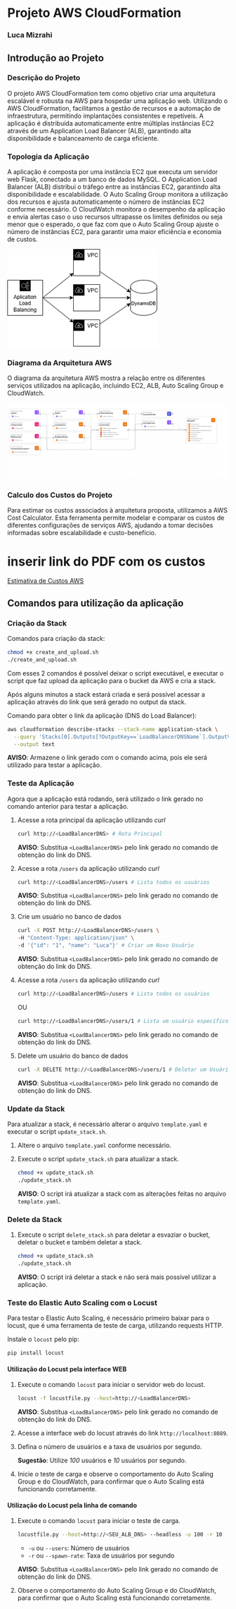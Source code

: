 # Projeto AWS CloudFormation

### Luca Mizrahi

## Introdução ao Projeto

### Descrição do Projeto

O projeto AWS CloudFormation tem como objetivo criar uma arquitetura escalável e robusta na AWS para hospedar uma aplicação web. Utilizando o AWS CloudFormation, facilitamos a gestão de recursos e a automação de infraestrutura, permitindo implantações consistentes e repetíveis. A aplicação é distribuída automaticamente entre múltiplas instâncias EC2 através de um Application Load Balancer (ALB), garantindo alta disponibilidade e balanceamento de carga eficiente.

### Topologia da Aplicação

A aplicação é composta por uma instância EC2 que executa um servidor web Flask, conectado a um banco de dados MySQL. O Application Load Balancer (ALB) distribui o tráfego entre as instâncias EC2, garantindo alta disponibilidade e escalabilidade. O Auto Scaling Group monitora a utilização dos recursos e ajusta automaticamente o número de instâncias EC2 conforme necessário. O CloudWatch monitora o desempenho da aplicação e envia alertas caso o uso recursos ultrapasse os limites definidos ou seja menor que o esperado, o que faz com que o Auto Scaling Group ajuste o número de instâncias EC2, para garantir uma maior eficiência e economia de custos.

![Topologia da Aplicação](imgs/diagrama-projeto-cloud.drawio.png)

### Diagrama da Arquitetura AWS

O diagrama da arquitetura AWS mostra a relação entre os diferentes serviços utilizados na aplicação, incluindo EC2, ALB, Auto Scaling Group e CloudWatch.

![Diagrama da Arquitetura AWS](imgs/application-composer-application-stack.yaml.png)

### Calculo dos Custos do Projeto
Para estimar os custos associados à arquitetura proposta, utilizamos a AWS Cost Calculator. Esta ferramenta permite modelar e comparar os custos de diferentes configurações de serviços AWS, ajudando a tomar decisões informadas sobre escalabilidade e custo-benefício.

# inserir link do PDF com os custos
[Estimativa de Custos AWS](https://github.com/LucaMizrahi/Projeto_Cloud_AWS/blob/main/custos_AWS/My%20Estimate%20-%20Calculadora%20de%20Pre%C3%A7os%20da%20AWS.pdf)

## Comandos para utilização da aplicação

### Criação da Stack 

Comandos para criação da stack: 

```bash
chmod +x create_and_upload.sh
./create_and_upload.sh
```
Com esses 2 comandos é possível deixar o script executável, e executar o script que faz upload da aplicação para o bucket da AWS e cria a stack. 

Após alguns minutos a stack estará criada e será possível acessar a aplicação através do link que será gerado no output da stack.

Comando para obter o link da aplicação (DNS do Load Balancer): 

```bash
aws cloudformation describe-stacks --stack-name application-stack \
  --query 'Stacks[0].Outputs[?OutputKey==`LoadBalancerDNSName`].OutputValue' \
  --output text
```
**AVISO**: Armazene o link gerado com o comando acima, pois ele será utilizado para testar a aplicação.

### Teste da Aplicação

Agora que a aplicação está rodando, será utilizado o link gerado no comando anterior para testar a aplicação.

1. Acesse a rota principal da aplicação utilizando *curl*
    
    ```bash 
    curl http://<LoadBalancerDNS> # Rota Principal
    ```
    **AVISO**: Substitua `<LoadBalancerDNS>` pelo link gerado no comando de obtenção do link do DNS.

2. Acesse a rota `/users` da aplicação utilizando *curl*

    ```bash
    curl http://<LoadBalancerDNS>/users # Lista todos os usuários
    ```
    **AVISO**: Substitua `<LoadBalancerDNS>` pelo link gerado no comando de obtenção do link do DNS.
  
3. Crie um usuário no banco de dados

    ```bash
    curl -X POST http://<LoadBalancerDNS>/users \
    -H "Content-Type: application/json" \
    -d '{"id": "1", "name": "Luca"}' # Criar um Novo Usuário
    ```
    **AVISO**: Substitua `<LoadBalancerDNS>` pelo link gerado no comando de obtenção do link do DNS.

4. Acesse a rota `/users` da aplicação utilizando *curl*

    ```bash
    curl http://<LoadBalancerDNS>/users # Lista todos os usuários
    ```
    OU 

    ```bash
    curl http://<LoadBalancerDNS>/users/1 # Lista um usuário específico pelo ID
    ```

    **AVISO**: Substitua `<LoadBalancerDNS>` pelo link gerado no comando de obtenção do link do DNS.
  
5. Delete um usuário do banco de dados

    ```bash
    curl -X DELETE http://<LoadBalancerDNS>/users/1 # Deletar um Usuário pelo ID
    ```
    **AVISO**: Substitua `<LoadBalancerDNS>` pelo link gerado no comando de obtenção do link do DNS.

### Update da Stack

Para atualizar a stack, é necessário alterar o arquivo `template.yaml` e executar o script `update_stack.sh`.

1. Altere o arquivo `template.yaml` conforme necessário.

2. Execute o script `update_stack.sh` para atualizar a stack.

    ```bash
    chmod +x update_stack.sh
    ./update_stack.sh
    ```
    **AVISO**: O script irá atualizar a stack com as alterações feitas no arquivo `template.yaml`.

### Delete da Stack

1. Execute o script `delete_stack.sh` para deletar a esvaziar o bucket, deletar o bucket e também deletar a stack.

    ```bash
    chmod +x update_stack.sh
    ./update_stack.sh
    ```
    **AVISO**: O script irá deletar a stack e não será mais possível utilizar a aplicação.

### Teste do Elastic Auto Scaling com o Locust

Para testar o Elastic Auto Scaling, é necessário primeiro baixar para o locust, que é uma ferramenta de teste de carga, utilizando requests HTTP.

Instale o `locust` pelo pip:

```bash
pip install locust
```

#### Utilização do Locust pela interface WEB

1. Execute o comando `locust` para iniciar o servidor web do locust.

    ```bash
    locust -f locustfile.py --host=http://<LoadBalancerDNS>
    ```
    **AVISO**: Substitua `<LoadBalancerDNS>` pelo link gerado no comando de obtenção do link do DNS.
  
2. Acesse a interface web do locust através do link `http://localhost:8089`.

3. Defina o número de usuários e a taxa de usuários por segundo.

    **Sugestão**: Utilize *100* usuários e *10* usuários por segundo.

4. Inicie o teste de carga e observe o comportamento do Auto Scaling Group e do CloudWatch, para confirmar que o Auto Scaling está funcionando corretamente.

#### Utilização do Locust pela linha de comando

1. Execute o comando `locust` para iniciar o teste de carga.

    ```bash
    locustfile.py --host=http://<SEU_ALB_DNS> --headless -u 100 -r 10
    ```
    - `-u` ou `--users`: Número de usuários
    - `-r` ou `--spawn-rate`: Taxa de usuários por segundo
    
    **AVISO**: Substitua `<LoadBalancerDNS>` pelo link gerado no comando de obtenção do link do DNS.

2. Observe o comportamento do Auto Scaling Group e do CloudWatch, para confirmar que o Auto Scaling está funcionando corretamente.


